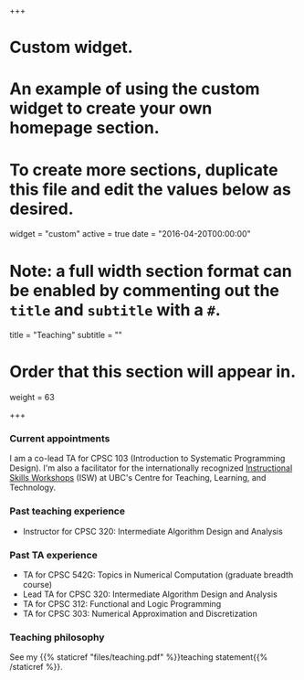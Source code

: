 +++
# Custom widget.
# An example of using the custom widget to create your own homepage section.
# To create more sections, duplicate this file and edit the values below as desired.
widget = "custom"
active = true
date = "2016-04-20T00:00:00"

# Note: a full width section format can be enabled by commenting out the `title` and `subtitle` with a `#`.
title = "Teaching"
subtitle = ""

# Order that this section will appear in.
weight = 63

+++

### Current appointments
I am a co-lead TA for CPSC 103 (Introduction to Systematic Programming Design). I'm also a facilitator for the internationally recognized [Instructional Skills Workshops](https://iswnetwork.ca/) (ISW) at UBC's Centre for Teaching, Learning, and Technology.

### Past teaching experience
- Instructor for CPSC 320: Intermediate Algorithm Design and Analysis

### Past TA experience
- TA for CPSC 542G: Topics in Numerical Computation (graduate breadth course)
- Lead TA for CPSC 320: Intermediate Algorithm Design and Analysis
- TA for CPSC 312: Functional and Logic Programming
- TA for CPSC 303: Numerical Approximation and Discretization

### Teaching philosophy
See my {{% staticref "files/teaching.pdf" %}}teaching statement{{% /staticref %}}.